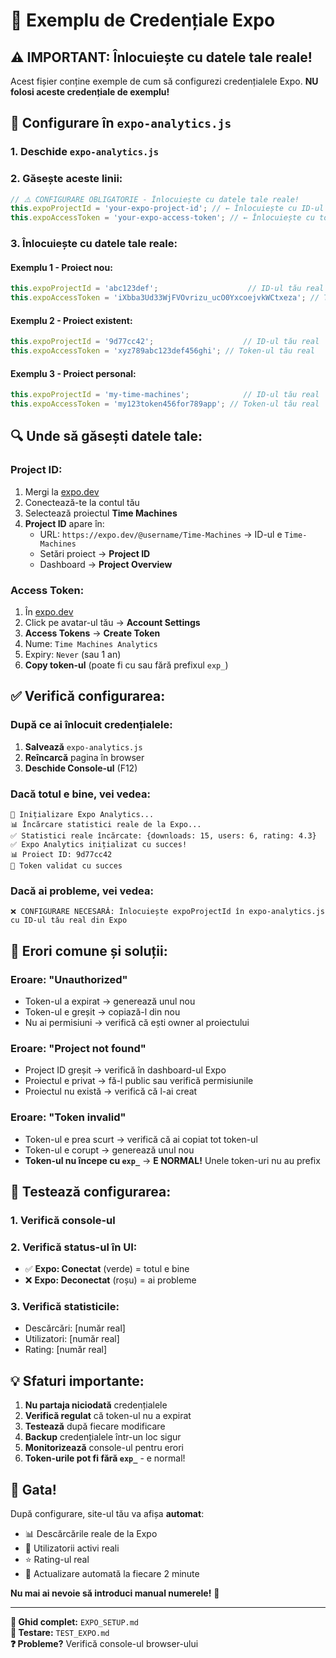# 🔑 Exemplu de Credențiale Expo

## ⚠️ **IMPORTANT: Înlocuiește cu datele tale reale!**

Acest fișier conține exemple de cum să configurezi credențialele Expo. **NU folosi aceste credențiale de exemplu!**

## 📝 **Configurare în `expo-analytics.js`**

### **1. Deschide `expo-analytics.js`**

### **2. Găsește aceste linii:**
```javascript
// ⚠️ CONFIGURARE OBLIGATORIE - Înlocuiește cu datele tale reale!
this.expoProjectId = 'your-expo-project-id'; // ← Înlocuiește cu ID-ul proiectului tău din Expo
this.expoAccessToken = 'your-expo-access-token'; // ← Înlocuiește cu token-ul tău de acces Expo
```

### **3. Înlocuiește cu datele tale reale:**

#### **Exemplu 1 - Proiect nou:**
```javascript
this.expoProjectId = 'abc123def';                    // ID-ul tău real
this.expoAccessToken = 'iXbba3Ud33WjFVOvrizu_ucO0YxcoejvkWCtxeza'; // Token-ul tău real
```

#### **Exemplu 2 - Proiect existent:**
```javascript
this.expoProjectId = '9d77cc42';                    // ID-ul tău real
this.expoAccessToken = 'xyz789abc123def456ghi'; // Token-ul tău real
```

#### **Exemplu 3 - Proiect personal:**
```javascript
this.expoProjectId = 'my-time-machines';            // ID-ul tău real
this.expoAccessToken = 'my123token456for789app'; // Token-ul tău real
```

## 🔍 **Unde să găsești datele tale:**

### **Project ID:**
1. Mergi la [expo.dev](https://expo.dev)
2. Conectează-te la contul tău
3. Selectează proiectul **Time Machines**
4. **Project ID** apare în:
   - URL: `https://expo.dev/@username/Time-Machines` → ID-ul e `Time-Machines`
   - Setări proiect → **Project ID**
   - Dashboard → **Project Overview**

### **Access Token:**
1. În [expo.dev](https://expo.dev)
2. Click pe avatar-ul tău → **Account Settings**
3. **Access Tokens** → **Create Token**
4. Nume: `Time Machines Analytics`
5. Expiry: `Never` (sau 1 an)
6. **Copy token-ul** (poate fi cu sau fără prefixul `exp_`)

## ✅ **Verifică configurarea:**

### **După ce ai înlocuit credențialele:**

1. **Salvează** `expo-analytics.js`
2. **Reîncarcă** pagina în browser
3. **Deschide Console-ul** (F12)

### **Dacă totul e bine, vei vedea:**
```
🔄 Inițializare Expo Analytics...
📊 Încărcare statistici reale de la Expo...
✅ Statistici reale încărcate: {downloads: 15, users: 6, rating: 4.3}
✅ Expo Analytics inițializat cu succes!
📊 Proiect ID: 9d77cc42
🔑 Token validat cu succes
```

### **Dacă ai probleme, vei vedea:**
```
❌ CONFIGURARE NECESARĂ: Înlocuiește expoProjectId în expo-analytics.js cu ID-ul tău real din Expo
```

## 🚨 **Erori comune și soluții:**

### **Eroare: "Unauthorized"**
- Token-ul a expirat → generează unul nou
- Token-ul e greșit → copiază-l din nou
- Nu ai permisiuni → verifică că ești owner al proiectului

### **Eroare: "Project not found"**
- Project ID greșit → verifică în dashboard-ul Expo
- Proiectul e privat → fă-l public sau verifică permisiunile
- Proiectul nu există → verifică că l-ai creat

### **Eroare: "Token invalid"**
- Token-ul e prea scurt → verifică că ai copiat tot token-ul
- Token-ul e corupt → generează unul nou
- **Token-ul nu începe cu `exp_`** → **E NORMAL!** Unele token-uri nu au prefix

## 🧪 **Testează configurarea:**

### **1. Verifică console-ul**
### **2. Verifică status-ul în UI:**
- ✅ **Expo: Conectat** (verde) = totul e bine
- ❌ **Expo: Deconectat** (roșu) = ai probleme

### **3. Verifică statisticile:**
- Descărcări: [număr real]
- Utilizatori: [număr real]
- Rating: [număr real]

## 💡 **Sfaturi importante:**

1. **Nu partaja niciodată** credențialele
2. **Verifică regulat** că token-ul nu a expirat
3. **Testează** după fiecare modificare
4. **Backup** credențialele într-un loc sigur
5. **Monitorizează** console-ul pentru erori
6. **Token-urile pot fi fără `exp_`** - e normal!

## 🚀 **Gata!**

După configurare, site-ul tău va afișa **automat**:
- 📊 Descărcările reale de la Expo
- 👥 Utilizatorii activi reali
- ⭐ Rating-ul real
- 🔄 Actualizare automată la fiecare 2 minute

**Nu mai ai nevoie să introduci manual numerele!** 🎉

---

**📖 Ghid complet:** `EXPO_SETUP.md`  
**🧪 Testare:** `TEST_EXPO.md`  
**❓ Probleme?** Verifică console-ul browser-ului
